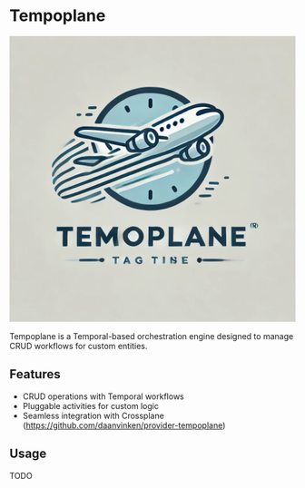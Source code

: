 # Tempoplane
![Logo](logo.png)

Tempoplane is a Temporal-based orchestration engine designed to manage CRUD workflows for custom entities.

## Features
- CRUD operations with Temporal workflows
- Pluggable activities for custom logic
- Seamless integration with Crossplane (https://github.com/daanvinken/provider-tempoplane)

## Usage
TODO